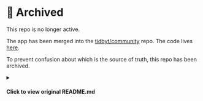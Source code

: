 # :pushpin: Archived

This repo is no longer active.

The app has been merged into the
[tidbyt/community](https://github.com/tidbyt/community) repo. The code lives
[here](https://github.com/tidbyt/community/tree/main/apps/pokedex).

To prevent confusion about which is the source of truth, this repo has been archived.

<details>
<summary><h4>Click to view original README.md</h4></summary>

# tidbyt-pokedex
A Pokedex app for [Tidbyt](https://tidbyt.com/), built with
[PokeAPI](https://pokeapi.co/).

Each time the app renders, a random Pokemon is displayed.

## Quick start
1. Install [`pixlet`](https://github.com/tidbyt/pixlet)
1. Run `pixlet serve pokedex.star`
1. Go to [http://localhost:8080](http://localhost:8080)

![](https://github.com/mackorone/tidbyt-pokedex/blob/main/pokedex.png)
